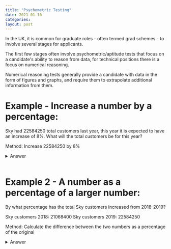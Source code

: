 ```yaml
---
title: "Psychometric Testing"
date: 2021-01-16
categories: 
layout: post
---
```


In the UK, it is common for graduate roles - often termed grad schemes - to involve several stages for applicants. 

The first few stages often involve psychometric/aptitude tests that focus on a candidate's ability to reason from data, for technical positions there is a focus on numerical reasoning. 

Numerical reasoning tests generally provide a candidate with data in the form of figures and graphs, and require them to extrapolate additional information from them. 

# Example - Increase a number by a percentage: 
Sky had 22584250 total customers last year, this year it is expected to have an increase of 8%. What will the total customers be for this year?

Method: Increase 22584250 by 8%
<details>
<summary>Answer</summary>
  Steps:<br>
  1. Calculate 1% of original: 22584250 / 100 = 225842.5<br>
  2. Calculate an 8% increase: 225842.5 * 8 = 1806740<br>
  3. Add to original: 1806740 + 22584250 = 24390990
</details><br>

# Example 2 - A number as a percentage of a larger number: 
By what percentage has the total Sky customers increased from 2018-2019?

Sky customers 2018: 21068400 
Sky customers 2019: 22584250 

Method: Calculate the difference between the two numbers as a percentage of the original
<details> 
  <summary>Answer</summary>
   Steps:<br>
   1. Find out difference of new number and original: 22584250 - 21068400 = 1515850 <br>
   2. Find out what the difference is as a percentage of the original number (1515850 / 21068400) * 100 = 7.1948985210077657 <br>
   3. Round (if required) = 7%
</details>

